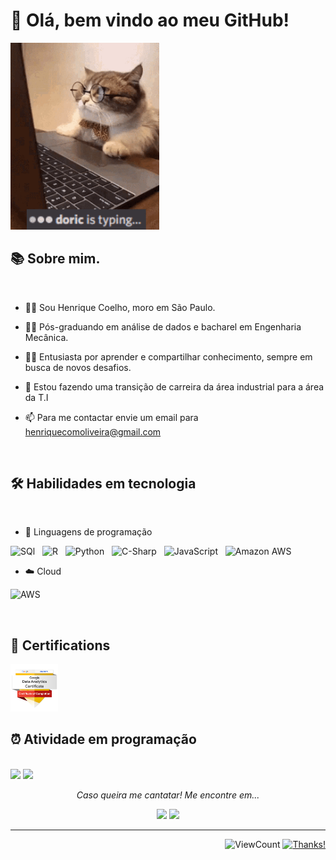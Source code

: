 # 👋 Olá, bem vindo ao meu GitHub! 

<img src="doric-typing.gif"  width="237.6" height="298.8"/> 

## 📚 Sobre mim.
 
<br>

* 👨‍💻 Sou Henrique Coelho, moro em São Paulo.
  
* 👨‍🎓 Pós-graduando em análise de dados e bacharel em Engenharia Mecânica.

* 👨‍🏫 Entusiasta por aprender e compartilhar conhecimento, sempre em busca de novos desafios.
  
* 💼 Estou fazendo uma transição de carreira da área industrial para a área da T.I
  
* 📫 Para me contactar envie um email para henriquecomoliveira@gmail.com 

<br>

## 🛠️ Habilidades em tecnologia

<br>

* 📝 Linguagens de programação

![SQl](https://img.shields.io/badge/-SQL-05122A?style=flat&logo=SQL&logoColor=007396)&nbsp;&nbsp;
![R](https://img.shields.io/badge/-R-05122A?style=flat&logo=R&logoColor=#276DC3)&nbsp;&nbsp;
![Python](https://img.shields.io/badge/-Python-05122A?style=flat&logo=Python&logoColor=#3776AB)&nbsp;&nbsp;
![C-Sharp](https://img.shields.io/badge/-C%23%20-05122A?style=flat&logo=c-sharp)&nbsp;&nbsp;
![JavaScript](https://img.shields.io/badge/-Java%20Script-05122A?style=flat&logo=JavaScript&logoColor=#F7DF1E)&nbsp;&nbsp;
![Amazon AWS](https://img.shields.io/badge/-AWS-05122A?style=flat&logo=Amazon%20AWS&logoColor=#232F3E)&nbsp;&nbsp;

* ☁️ Cloud

<img src="https://www.loudounchamber.org/wp-content/uploads/2018/02/aws_logo_smile-NEW.png" alt="AWS"
    title="AWS" width="4.5%" />

<br>

## 📕 Certifications

<img src="google-data-analytics-professional-certificate.1.png" width="15%"/> 

<br>

## ⏰ Atividade em programação

<br>

<img src="https://github-readme-stats.vercel.app/api?username=HenriqueCMO&show_icons=true&theme=tokyonight"/>
<img src="https://github-readme-stats-eight-theta.vercel.app/api/top-langs/?username=HenriqueCMO&layout=compact&langs_count=8&theme=tokyonight&include_all_commits=true&count_private=true"/>

<p align="center">
  <i>Caso queira me cantatar! Me encontre em...</i> 
 
<p align="center">  
<a href="https://www.linkedin.com/in/henrique-como/" alt="linkedin" target="_blank">
<img src="https://img.shields.io/badge/LinkedIn-%230077B5.svg?&style=flat-square&logo=linkedin&logoColor=white"></a>
<a href="mailto:<henriquecomoliveira@gmail.com>" alt="gmail" target="_blank">
<img src="https://img.shields.io/badge/-Gmail-FF0000?style=flat-square&labelColor=FF0000&logo=gmail&logoColor=white&link=mailto:<SEUEMAIL>" /></a>  
 
---  
 
<div align="right">
  
![ViewCount](https://views.whatilearened.today/views/github/HenriqueCMO/HenriqueCMO.svg) [![Thanks!](https://img.shields.io/badge/Thanks%20for%20visiting-!-1EAEDB.svg)](https://HenriqueCMO.github.io/HenriqueCMO/)
</div>
